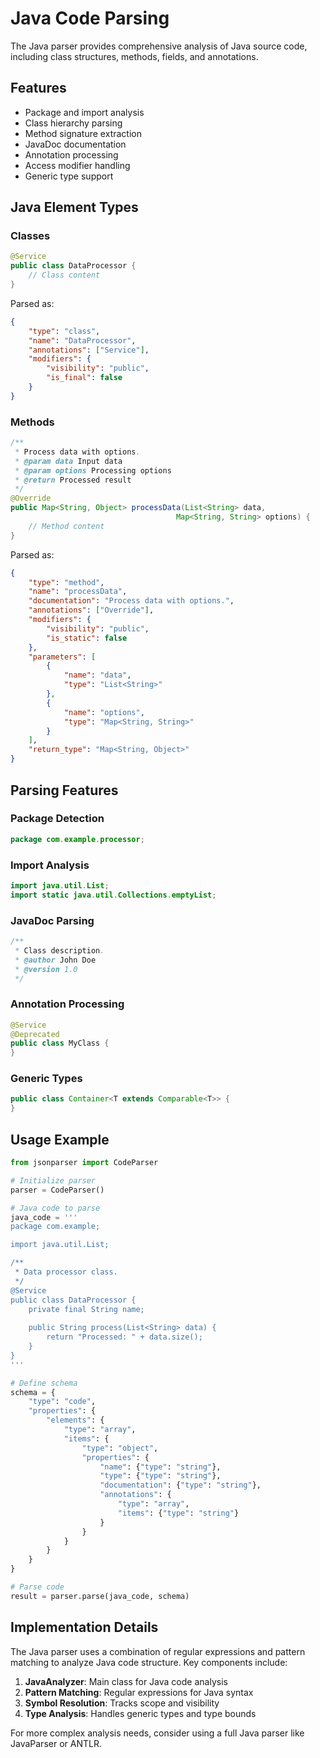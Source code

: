 # Java Code Parsing

The Java parser provides comprehensive analysis of Java source code, including class structures, methods, fields, and annotations.

## Features

- Package and import analysis
- Class hierarchy parsing
- Method signature extraction
- JavaDoc documentation
- Annotation processing
- Access modifier handling
- Generic type support

## Java Element Types

### Classes
```java
@Service
public class DataProcessor {
    // Class content
}
```

Parsed as:
```json
{
    "type": "class",
    "name": "DataProcessor",
    "annotations": ["Service"],
    "modifiers": {
        "visibility": "public",
        "is_final": false
    }
}
```

### Methods
```java
/**
 * Process data with options.
 * @param data Input data
 * @param options Processing options
 * @return Processed result
 */
@Override
public Map<String, Object> processData(List<String> data, 
                                     Map<String, String> options) {
    // Method content
}
```

Parsed as:
```json
{
    "type": "method",
    "name": "processData",
    "documentation": "Process data with options.",
    "annotations": ["Override"],
    "modifiers": {
        "visibility": "public",
        "is_static": false
    },
    "parameters": [
        {
            "name": "data",
            "type": "List<String>"
        },
        {
            "name": "options",
            "type": "Map<String, String>"
        }
    ],
    "return_type": "Map<String, Object>"
}
```

## Parsing Features

### Package Detection
```java
package com.example.processor;
```

### Import Analysis
```java
import java.util.List;
import static java.util.Collections.emptyList;
```

### JavaDoc Parsing
```java
/**
 * Class description.
 * @author John Doe
 * @version 1.0
 */
```

### Annotation Processing
```java
@Service
@Deprecated
public class MyClass {
}
```

### Generic Types
```java
public class Container<T extends Comparable<T>> {
}
```

## Usage Example

```python
from jsonparser import CodeParser

# Initialize parser
parser = CodeParser()

# Java code to parse
java_code = '''
package com.example;

import java.util.List;

/**
 * Data processor class.
 */
@Service
public class DataProcessor {
    private final String name;
    
    public String process(List<String> data) {
        return "Processed: " + data.size();
    }
}
'''

# Define schema
schema = {
    "type": "code",
    "properties": {
        "elements": {
            "type": "array",
            "items": {
                "type": "object",
                "properties": {
                    "name": {"type": "string"},
                    "type": {"type": "string"},
                    "documentation": {"type": "string"},
                    "annotations": {
                        "type": "array",
                        "items": {"type": "string"}
                    }
                }
            }
        }
    }
}

# Parse code
result = parser.parse(java_code, schema)
```

## Implementation Details

The Java parser uses a combination of regular expressions and pattern matching to analyze Java code structure. Key components include:

1. **JavaAnalyzer**: Main class for Java code analysis
2. **Pattern Matching**: Regular expressions for Java syntax
3. **Symbol Resolution**: Tracks scope and visibility
4. **Type Analysis**: Handles generic types and type bounds

For more complex analysis needs, consider using a full Java parser like JavaParser or ANTLR.
